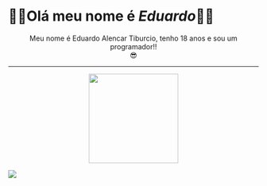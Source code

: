 # 🤖🤖Olá meu nome é *Eduardo*🤖🤖</div>

<div align="center">Meu nome é Eduardo Alencar Tiburcio, tenho 18 anos e sou um programador!!
<br> 😎</div>

 ___
 
<div align="center">
  <a href="https://github.com/duu17">
  <img height="180em" src="https://github-readme-stats.vercel.app/api?username=duu17&show_icons=true&theme=dark&include_all_commits=true&count_private=true"/>
</div>
  
  <a href = "mailto:edualencar226@gmail.com"><img src="https://img.shields.io/badge/-Gmail-%23333?style=for-the-badge&logo=gmail&logoColor=white" target="_blank"></a>
  <a href="https://www.linkedin.com/in/eduardo-alencar-tiburcio-570533239/" target="_blank">
</div>






